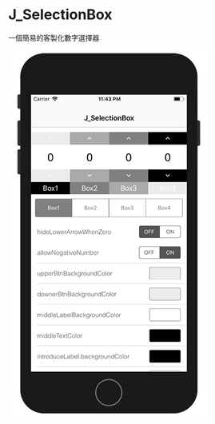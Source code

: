 # J_SelectionBox
一個簡易的客製化數字選擇器

![image](https://github.com/iverson1234tw/J_SelectionBox/blob/master/J_Box.png?raw=true)

